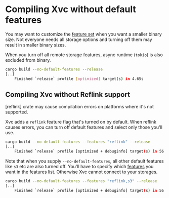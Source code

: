 # Compiling Xvc without default features

You may want to customize the [feature set][features] when you want a smaller binary size. Not everyone needs all storage options and turning off them may result in smaller binary sizes.

When you turn off all remote storage features, async runtime (`tokio`) is also excluded from binary.

```bash
cargo build --no-default-features --release
[..]
    Finished `release` profile [optimized] target(s) in 4.65s
```

## Compiling Xvc without Reflink support

[reflink] crate may cause compilation errors on platforms where it's not supported.

Xvc adds a `reflink` feature flag that's turned on by default. When reflink
causes errors, you can turn off default features and select only those you'll
use.

```bash
cargo build --no-default-features --features "reflink" --release
[..]
    Finished `release` profile [optimized + debuginfo] target(s) in 56.40s
```

Note that when you supply `--no-default-features`, all other default features
like `s3` etc are also turned off. You'll have to specify which [features] you
want in the features list. Otherwise Xvc cannot connect to your storages.

```bash
cargo build --no-default-features --features "reflink,s3" --release
[..]
    Finished `release` profile [optimized + debuginfo] target(s) in 56.40s
```

[features]: https://docs.rs/crate/xvc/latest/features
